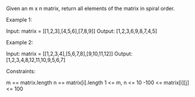 Given an m x n matrix, return all elements of the matrix in spiral order.


Example 1:


Input: matrix = [[1,2,3],[4,5,6],[7,8,9]]
Output: [1,2,3,6,9,8,7,4,5]


Example 2:


Input: matrix = [[1,2,3,4],[5,6,7,8],[9,10,11,12]]
Output: [1,2,3,4,8,12,11,10,9,5,6,7]



Constraints:


m == matrix.length
n == matrix[i].length
1 <= m, n <= 10
-100 <= matrix[i][j] <= 100




